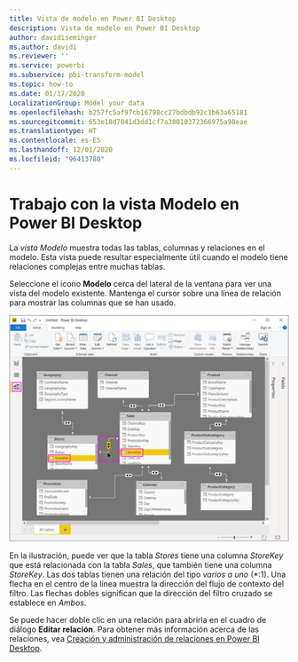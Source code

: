 ```yaml
---
title: Vista de modelo en Power BI Desktop
description: Vista de modelo en Power BI Desktop
author: davidiseminger
ms.author: davidi
ms.reviewer: ''
ms.service: powerbi
ms.subservice: pbi-transform-model
ms.topic: how-to
ms.date: 01/17/2020
LocalizationGroup: Model your data
ms.openlocfilehash: b257fc5af97cb16798cc27bdbdb92c1b63a65181
ms.sourcegitcommit: 653e18d7041d3dd1cf7a38010372366975a98eae
ms.translationtype: HT
ms.contentlocale: es-ES
ms.lasthandoff: 12/01/2020
ms.locfileid: "96413780"
---
```

# <a name="work-with-model-view-in-power-bi-desktop"></a>Trabajo con la vista Modelo en Power BI Desktop

La *vista Modelo* muestra todas las tablas, columnas y relaciones en el modelo. Esta vista puede resultar especialmente útil cuando el modelo tiene relaciones complejas entre muchas tablas.

Seleccione el icono **Modelo** cerca del lateral de la ventana para ver una vista del modelo existente. Mantenga el cursor sobre una línea de relación para mostrar las columnas que se han usado.

![Vista Modelo en Power BI Desktop](media/desktop-relationship-view/model-view-full-screen.png)

En la ilustración, puede ver que la tabla *Stores* tiene una columna *StoreKey* que está relacionada con la tabla *Sales*, que también tiene una columna *StoreKey*. Las dos tablas tienen una relación del tipo *varios a uno* (\*:1). Una flecha en el centro de la línea muestra la dirección del flujo de contexto del filtro. Las flechas dobles significan que la dirección del filtro cruzado se establece en *Ambos*.

Se puede hacer doble clic en una relación para abrirla en el cuadro de diálogo **Editar relación**. Para obtener más información acerca de las relaciones, vea [Creación y administración de relaciones en Power BI Desktop](desktop-create-and-manage-relationships.md).
